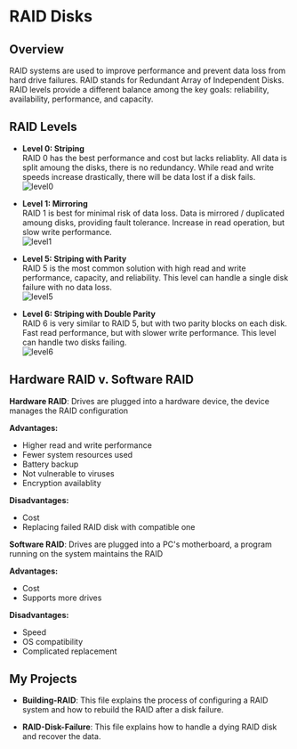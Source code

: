 # RAID Disks

## Overview 
RAID systems are used to improve performance and prevent data loss from hard drive failures. RAID stands for Redundant Array of Independent Disks. RAID levels provide a different balance among the key goals: reliability, availability, performance, and capacity. 

## RAID Levels

- **Level 0: Striping**      
  RAID 0 has the best performance and cost but lacks reliablity. All data is split amoung the disks, there is no redundancy. While read and write speeds increase drastically, there will be data lost if a disk fails.   
  ![level0](https://user-images.githubusercontent.com/32077767/171258752-41cba559-8c3a-4366-9178-b732f208f4b2.png)

- **Level 1: Mirroring**   
  RAID 1 is best for minimal risk of data loss. Data is mirrored / duplicated amoung disks, providing fault tolerance. Increase in read operation, but slow write performance.   
  ![level1](https://user-images.githubusercontent.com/32077767/171258805-22cb0a6a-98e6-4b70-99fd-d65b5ec0b74a.png)   

- **Level 5: Striping with Parity**   
  RAID 5 is the most common solution with high read and write performance, capacity, and reliability. This level can handle a single disk failure with no data loss.   
  ![level5](https://user-images.githubusercontent.com/32077767/171258870-00ad2148-3cbe-4913-81a3-117041aa61f4.png)

- **Level 6: Striping with Double Parity**   
  RAID 6 is very similar to RAID 5, but with two parity blocks on each disk. Fast read performance, but with slower write performance. This level can handle two disks failing.    
  ![level6](https://user-images.githubusercontent.com/32077767/171258908-78935777-3ae2-4a88-aca2-8de97cfadda3.png)  


## Hardware RAID v. Software RAID

**Hardware RAID**: Drives are plugged into a hardware device, the device manages the RAID configuration    

**Advantages:**
  - Higher read and write performance
  - Fewer system resources used
  - Battery backup
  - Not vulnerable to viruses
  - Encryption availablity     

**Disadvantages:** 
  - Cost
  - Replacing failed RAID disk with compatible one   

   
**Software RAID**: Drives are plugged into a PC's motherboard, a program running on the system maintains the RAID   

**Advantages:**
  - Cost
  - Supports more drives   

**Disadvantages:**
  - Speed
  - OS compatibility 
  - Complicated replacement

## My Projects

- **Building-RAID**: This file explains the process of configuring a RAID system and how to rebuild the RAID after a disk failure. 

- **RAID-Disk-Failure**: This file explains how to handle a dying RAID disk and recover the data.

